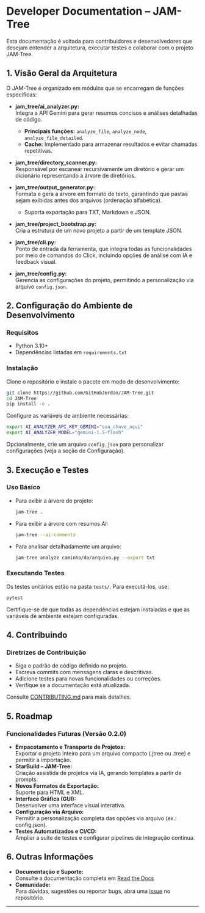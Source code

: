 # Developer Documentation – JAM-Tree

Esta documentação é voltada para contribuidores e desenvolvedores que desejam entender a arquitetura, executar testes e colaborar com o projeto JAM-Tree.

## 1. Visão Geral da Arquitetura

O JAM-Tree é organizado em módulos que se encarregam de funções específicas:

- **jam_tree/ai_analyzer.py:**  
  Integra a API Gemini para gerar resumos concisos e análises detalhadas de código.  
  - **Principais funções:** `analyze_file`, `analyze_node`, `analyze_file_detailed`.
  - **Cache:** Implementado para armazenar resultados e evitar chamadas repetitivas.

- **jam_tree/directory_scanner.py:**  
  Responsável por escanear recursivamente um diretório e gerar um dicionário representando a árvore de diretórios.

- **jam_tree/output_generator.py:**  
  Formata e gera a árvore em formato de texto, garantindo que pastas sejam exibidas antes dos arquivos (ordenação alfabética).  
  - Suporta exportação para TXT, Markdown e JSON.

- **jam_tree/project_bootstrap.py:**  
  Cria a estrutura de um novo projeto a partir de um template JSON.

- **jam_tree/cli.py:**  
  Ponto de entrada da ferramenta, que integra todas as funcionalidades por meio de comandos do Click, incluindo opções de análise com IA e feedback visual.

- **jam_tree/config.py:**  
  Gerencia as configurações do projeto, permitindo a personalização via arquivo `config.json`.

## 2. Configuração do Ambiente de Desenvolvimento

### Requisitos
- Python 3.10+
- Dependências listadas em `requirements.txt`

### Instalação
Clone o repositório e instale o pacote em modo de desenvolvimento:
```bash
git clone https://github.com/GitHubJordan/JAM-Tree.git
cd JAM-Tree
pip install -e .
```
Configure as variáveis de ambiente necessárias:
```bash
export AI_ANALYZER_API_KEY_GEMINI="sua_chave_aqui"
export AI_ANALYZER_MODEL="gemini-1.5-flash"
```
Opcionalmente, crie um arquivo `config.json` para personalizar configurações (veja a seção de Configuração).

## 3. Execução e Testes

### Uso Básico
- Para exibir a árvore do projeto:
  ```bash
  jam-tree .
  ```
- Para exibir a árvore com resumos AI:
  ```bash
  jam-tree --ai-comments
  ```
- Para analisar detalhadamente um arquivo:
  ```bash
  jam-tree analyze caminho/do/arquivo.py --export txt
  ```

### Executando Testes
Os testes unitários estão na pasta `tests/`. Para executá-los, use:
```bash
pytest
```
Certifique-se de que todas as dependências estejam instaladas e que as variáveis de ambiente estejam configuradas.

## 4. Contribuindo

### Diretrizes de Contribuição
- Siga o padrão de código definido no projeto.
- Escreva commits com mensagens claras e descritivas.
- Adicione testes para novas funcionalidades ou correções.
- Verifique se a documentação está atualizada.

Consulte [CONTRIBUTING.md](../CONTRIBUTING.md) para mais detalhes.

## 5. Roadmap

### Funcionalidades Futuras (Versão 0.2.0)
- **Empacotamento e Transporte de Projetos:**  
  Exportar o projeto inteiro para um arquivo compacto (.jtree ou .tree) e permitir a importação.
- **StarBuild – JAM-Tree:**  
  Criação assistida de projetos via IA, gerando templates a partir de prompts.
- **Novos Formatos de Exportação:**  
  Suporte para HTML e XML.
- **Interface Gráfica (GUI):**  
  Desenvolver uma interface visual interativa.
- **Configuração via Arquivo:**  
  Permitir a personalização completa das opções via arquivo (ex.: config.json).
- **Testes Automatizados e CI/CD:**  
  Ampliar a suíte de testes e configurar pipelines de integração contínua.

## 6. Outras Informações

- **Documentação e Suporte:**  
  Consulte a documentação completa em [Read the Docs](https://jam-tree.readthedocs.io/)
- **Comunidade:**  
  Para dúvidas, sugestões ou reportar bugs, abra uma [issue](https://github.com/GitHubJordan/JAM-Tree/issues) no repositório.

---
